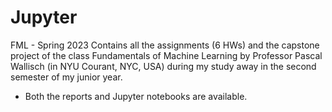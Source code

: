 # Jupyter
FML - Spring 2023
Contains all the assignments (6 HWs) and the capstone project of the class Fundamentals of Machine Learning by Professor Pascal Wallisch 
(in NYU Courant, NYC, USA) during my study away in the second semester of my junior year. 
- Both the reports and Jupyter notebooks are available. 
